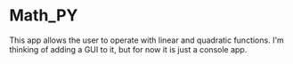# Math_PY
This app allows the user to operate with linear and quadratic functions. I'm thinking of adding a GUI to it, but for now it is just a console app.


